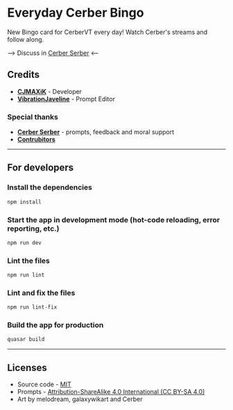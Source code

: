 # Everyday Cerber Bingo

New Bingo card for CerberVT every day! Watch Cerber's streams and follow along.

--> Discuss in [Cerber Serber](https://discord.com/channels/1063879647282069524/1247247427472199723?ref=cerber-bingo) <--

## Credits

- [**CJMAXiK**](https://cjmaxik.com?ref=cerber-bingo) - Developer
- [**VibrationJaveline**](https://www.twitch.tv/unmovablejaveline?ref=cerber-bingo) - Prompt Editor

### Special thanks

- **[Cerber Serber](https://discord.gg/cerberserber?ref=cerber-bingo)** - prompts, feedback and moral support
- [**Contrubitors**](https://github.com/cjmaxik/everyday-cerber-bingo/graphs/contributors)

---

## For developers

### Install the dependencies

```bash
npm install
```

### Start the app in development mode (hot-code reloading, error reporting, etc.)

```bash
npm run dev
```

### Lint the files

```bash
npm run lint
```

### Lint and fix the files

```bash
npm run lint-fix
```

### Build the app for production

```bash
quasar build
```

---

## Licenses

- Source code - [MIT](./LICENSE.md)
- Prompts - [Attribution-ShareAlike 4.0 International (CC BY-SA 4.0)](https://creativecommons.org/licenses/by-sa/4.0/)
- Art by melodream, galaxywikart and Cerber
